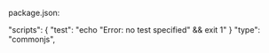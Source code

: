 package.json:

"scripts": {
    "test": "echo \"Error: no test specified\" && exit 1"
}
"type": "commonjs",
